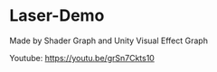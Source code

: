 # Laser-Demo
 
Made by Shader Graph and Unity Visual Effect Graph

Youtube: https://youtu.be/grSn7Ckts10
